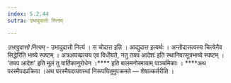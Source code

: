 ```yaml
---
index: 5.2.44
sutra: उभादुदात्तो नित्यम्

---
```

_उभादुदात्तो नित्यम्_ - उभादुदात्तो नित्यं । स चोदात्त इति । आद्युदात्त इत्यर्थः । अन्तोदात्तत्वस्य चित्त्वेनैव सिद्धेरिति भाष्ये स्पष्टम् । अत्रअयच्प्रत्यय एव विधीयते, नतु तयप आदेशः॑ इति स्थानिवत्सूत्रभाष्ये स्पष्टम् । 'तयप आदेश' इति मूलं तु वार्तिकानुरोधेन ।**** इति बालमनोरमायाम् पाञ्चमिकाः । ****अथ परस्मैपदप्रक्रिया ।अथ परस्मैपदव्यवस्थां निरूपयितुमुपक्रमते  —  शेषात्कर्तरीति ।